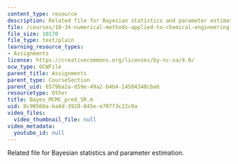```yaml
---
content_type: resource
description: Related file for Bayesian statistics and parameter estimation.
file: /courses/10-34-numerical-methods-applied-to-chemical-engineering-fall-2005/8c90560aba4d3928845ee707f3c22c0a_Bayes_MCMC_pred_SR.m
file_size: 10170
file_type: text/plain
learning_resource_types:
- Assignments
license: https://creativecommons.org/licenses/by-nc-sa/4.0/
ocw_type: OCWFile
parent_title: Assignments
parent_type: CourseSection
parent_uid: 6579ba2a-d59e-49a2-b4b4-14584348cba6
resourcetype: Other
title: Bayes_MCMC_pred_SR.m
uid: 8c90560a-ba4d-3928-845e-e707f3c22c0a
video_files:
  video_thumbnail_file: null
video_metadata:
  youtube_id: null
---
```

Related file for Bayesian statistics and parameter estimation.